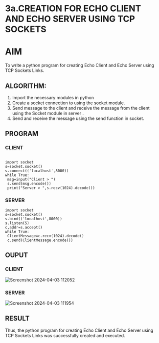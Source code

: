 # 3a.CREATION FOR ECHO CLIENT AND ECHO SERVER USING TCP SOCKETS 
# AIM
To write a python program for creating Echo Client and Echo Server using TCP
Sockets Links.
## ALGORITHM:
1. Import the necessary modules in python
2. Create a socket connection to using the socket module.
3. Send message to the client and receive the message from the client using the Socket module in
 server .
4. Send and receive the message using the send function in socket.
## PROGRAM
### CLIENT
```

import socket
s=socket.socket()
s.connect(('localhost',8000))
while True:
 msg=input("Client > ")
 s.send(msg.encode())
 print("Server > ",s.recv(1024).decode())
```


### SERVER
```
import socket
s=socket.socket()
s.bind(('localhost',8000))
s.listen(5)
c,addr=s.accept()
while True:
 ClientMessage=c.recv(1024).decode()
 c.send(ClientMessage.encode())
```


## OUPUT
### CLIENT
![Screenshot 2024-04-03 112052](https://github.com/gowshik145/3a.Sockets_Creation_for_Echo_Client_and_Echo_Server/assets/155086127/d87022fb-8782-4d6a-a8be-23ea0b7805b4)




### SERVER
![Screenshot 2024-04-03 111954](https://github.com/gowshik145/3a.Sockets_Creation_for_Echo_Client_and_Echo_Server/assets/155086127/86c7d51f-980b-4706-b268-d5d21235922c)



## RESULT
Thus, the python program for creating Echo Client and Echo Server using TCP Sockets Links 
was successfully created and executed.

